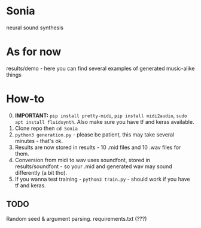 # Sonia
neural sound synthesis

# As for now
results/demo - here you can find several examples of generated music-alike things
# How-to
0.  **IMPORTANT:** `pip install pretty-midi`, `pip install midi2audio`, `sudo apt install fluidsynth`. Also make sure you have tf and keras available.
1.  Clone repo then `cd Sonia`
2.  `python3 generation.py` - please be patient, this may take several minutes - that's ok.
3.  Results are now stored in results - 10 .mid files and 10 .wav files for them.
4.  Conversion from midi to wav uses soundfont, stored in results/soundfont - so your .mid and generated wav may sound differently (a bit tho).
5.  If you wanna test training - `python3 train.py` - should work if you have tf and keras.
## TODO
Random seed & argument parsing. requirements.txt (???)
